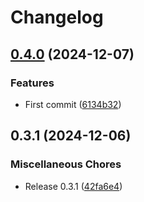 # Changelog

## [0.4.0](https://github.com/lzt1008/release-test/compare/pkgTwo-v0.3.1...pkgTwo-v0.4.0) (2024-12-07)


### Features

* First commit ([6134b32](https://github.com/lzt1008/release-test/commit/6134b32b1122f9e660e3abf46fa84980b5e1853e))

## 0.3.1 (2024-12-06)


### Miscellaneous Chores

* Release 0.3.1 ([42fa6e4](https://github.com/lzt1008/release-test/commit/42fa6e4e16a2aa5001f979ad9e7c979a8f0d970d))

